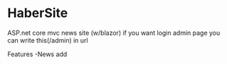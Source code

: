 # HaberSite
ASP.net core mvc news site (w/blazor)
if you want login admin page you can write this(/admin) in url

Features
-News add

